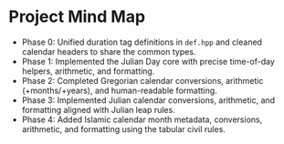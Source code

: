 # Project Mind Map

- Phase 0: Unified duration tag definitions in `def.hpp` and cleaned calendar headers to share the common types.
- Phase 1: Implemented the Julian Day core with precise time-of-day helpers, arithmetic, and formatting.
- Phase 2: Completed Gregorian calendar conversions, arithmetic (+months/+years), and human-readable formatting.
- Phase 3: Implemented Julian calendar conversions, arithmetic, and formatting aligned with Julian leap rules.
- Phase 4: Added Islamic calendar month metadata, conversions, arithmetic, and formatting using the tabular civil rules.
